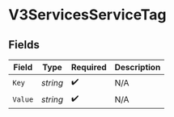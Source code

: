 # V3ServicesServiceTag


## Fields

| Field              | Type               | Required           | Description        |
| ------------------ | ------------------ | ------------------ | ------------------ |
| `Key`              | *string*           | :heavy_check_mark: | N/A                |
| `Value`            | *string*           | :heavy_check_mark: | N/A                |